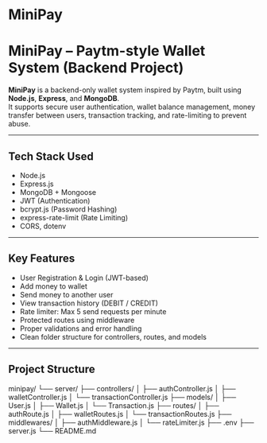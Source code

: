 # MiniPay

#  MiniPay – Paytm-style Wallet System (Backend Project)

**MiniPay** is a backend-only wallet system inspired by Paytm, built using **Node.js**, **Express**, and **MongoDB**.  
It supports secure user authentication, wallet balance management, money transfer between users, transaction tracking, and rate-limiting to prevent abuse.

---

##  Tech Stack Used

- Node.js
- Express.js
- MongoDB + Mongoose
- JWT (Authentication)
- bcrypt.js (Password Hashing)
- express-rate-limit (Rate Limiting)
- CORS, dotenv

---

##  Key Features

-  User Registration & Login (JWT-based)
-  Add money to wallet
-  Send money to another user
-  View transaction history (DEBIT / CREDIT)
-  Rate limiter: Max 5 send requests per minute
-  Protected routes using middleware
-  Proper validations and error handling
-  Clean folder structure for controllers, routes, and models

---

##  Project Structure

minipay/
└── server/
├── controllers/
│ ├── authController.js
│ ├── walletController.js
│ └── transactionController.js
├── models/
│ ├── User.js
│ ├── Wallet.js
│ └── Transaction.js
├── routes/
│ ├── authRoute.js
│ ├── walletRoutes.js
│ └── transactionRoutes.js
├── middlewares/
│ ├── authMiddleware.js
│ └── rateLimiter.js
├── .env
├── server.js
└── README.md
